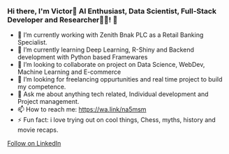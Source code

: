 ### Hi there, I'm Victor👋 AI Enthusiast, Data Scientist, Full-Stack Developer and Researcher👨‍💻! 👋

- 🔭  I’m currently working with Zenith Bnak PLC as a Retail Banking Specialist.
- 🌱 I’m currently learning Deep Learning, R-Shiny and Backend development with Python based Framewares
- 👯 I’m looking to collaborate on project on Data Science, WebDev, Machine Learning and E-commerce
- 🤔 I’m looking for freelancing oppurtunities and real time project to build my competence. 
- 💬 Ask me about anything tech related, Individual development and Project management. 
- 📫 How to reach me: https://wa.link/na5msm 
- ⚡ Fun fact: i love trying out on cool things, Chess, myths, history and movie recaps.

<a class="libutton" href="https://www.linkedin.com/comm/mynetwork/discovery-see-all?usecase=PEOPLE_FOLLOWS&followMember=victorpeace" target="_blank">Follow on LinkedIn</a>
